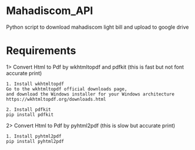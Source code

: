 # Mahadiscom_API
Python script to download mahadiscom light bill and upload to google drive



# Requirements

1> Convert Html to Pdf by wkhtmltopdf and pdfkit (this is fast but not font accurate print)

    1. Install wkhtmltopdf
    Go to the wkhtmltopdf official downloads page, 
    and download the Windows installer for your Windows architecture
    https://wkhtmltopdf.org/downloads.html

    2. Install pdfkit
    pip install pdfkit

2> Convert Html to Pdf by pyhtml2pdf (this is slow but accurate print)

    1. Install pyhtml2pdf
    pip install pyhtml2pdf
